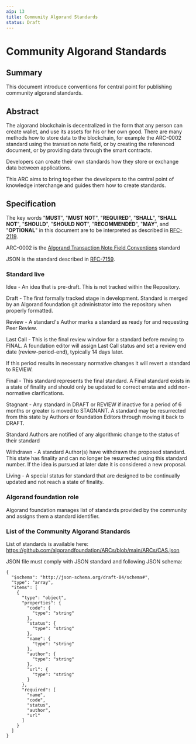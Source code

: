 ```yaml
---
aip: 13
title: Community Algorand Standards
status: Draft
---
```


# Community Algorand Standards

## Summary

This document introduce conventions for central point for publishing community algorand standards.

## Abstract

The algorand blockchain is decentralized in the form that any person can create wallet, and use its assets for his or her own good. There are many methods how to store data to the blockchain, for example the ARC-0002 standard using the transation note field, or by creating the referenced document, or by providing data through the smart contracts. 

Developers can create their own standards how they store or exchange data between applications.

This ARC aims to bring together the developers to the central point of knowledge interchange and guides them how to create standards.

## Specification

The key words "**MUST**", "**MUST NOT**", "**REQUIRED**", "**SHALL**", "**SHALL NOT**", "**SHOULD**", "**SHOULD NOT**", "**RECOMMENDED**", "**MAY**", and "**OPTIONAL**" in this document are to be interpreted as described in [RFC-2119](https://www.ietf.org/rfc/rfc2119.txt).

ARC-0002 is the [Algorand Transaction Note Field Conventions](https://github.com/algorandfoundation/ARCs/blob/main/ARCs/arc-0002.md) standard

JSON is the standard described in [RFC-7159](https://www.ietf.org/rfc/rfc7159.txt).

### Standard live

Idea - An idea that is pre-draft. This is not tracked within the Repository.

Draft - The first formally tracked stage in development. Standard is merged by an Algorand foundation git administrator into the repository when properly formatted.

Review - A standard's Author marks a standard as ready for and requesting Peer Review.

Last Call - This is the final review window for a standard before moving to FINAL. A foundation editor will assign Last Call status and set a review end date (review-period-end), typically 14 days later.

If this period results in necessary normative changes it will revert a standard to REVIEW.

Final - This standard represents the final standard. A Final standard exists in a state of finality and should only be updated to correct errata and add non-normative clarifications.

Stagnant - Any standard in DRAFT or REVIEW if inactive for a period of 6 months or greater is moved to STAGNANT. A standard may be resurrected from this state by Authors or foundation Editors through moving it back to DRAFT.

Standard Authors are notified of any algorithmic change to the status of their standard

Withdrawn - A standard Author(s) have withdrawn the proposed standard. This state has finality and can no longer be resurrected using this standard number. If the idea is pursued at later date it is considered a new proposal.

Living - A special status for standard that are designed to be continually updated and not reach a state of finality.

### Algorand foundation role

Algorand foundation manages list of standards provided by the community and assigns them a standard identifier.

### List of the Community Algorand Standards

List of standards is available here: https://github.com/algorandfoundation/ARCs/blob/main/ARCs/CAS.json

JSON file must comply with JSON standard and following JSON schema:
```
{
  "$schema": "http://json-schema.org/draft-04/schema#",
  "type": "array",
  "items": [
    {
      "type": "object",
      "properties": {
        "code": {
          "type": "string"
        },
        "status": {
          "type": "string"
        },
        "name": {
          "type": "string"
        },
        "author": {
          "type": "string"
        },
        "url": {
          "type": "string"
        }
      },
      "required": [
        "name",
        "code",
        "status",
        "author",
        "url"
      ]
    }
  ]
}
```


